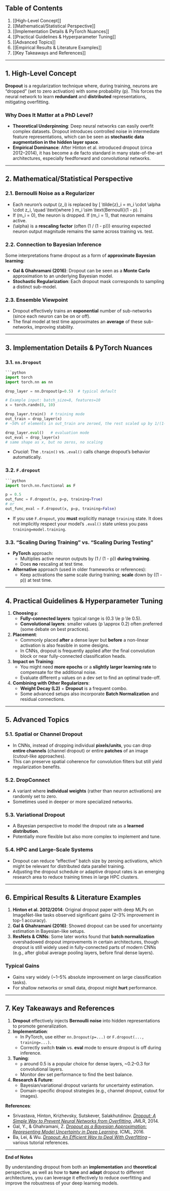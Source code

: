 ## Table of Contents
1. [[High-Level Concept]]
2. [[Mathematical/Statistical Perspective]]
3. [[Implementation Details & PyTorch Nuances]]
4. [[Practical Guidelines & Hyperparameter Tuning]]
5. [[Advanced Topics]]
6. [[Empirical Results & Literature Examples]]
7. [[Key Takeaways and References]]

---
## 1. High-Level Concept
**Dropout** is a regularization technique where, during training, neurons are “dropped” (set to zero activation) with some probability \(p\). This forces the neural network to learn **redundant** and **distributed** representations, mitigating overfitting. 

### Why Does It Matter at a PhD Level?
- **Theoretical Underpinning**: Deep neural networks can easily overfit complex datasets. Dropout introduces controlled noise in intermediate feature representations, which can be seen as **stochastic data augmentation in the hidden layer space**.
- **Empirical Dominance**: After Hinton et al. introduced dropout (circa 2012–2014), it has become a de facto standard in many state-of-the-art architectures, especially feedforward and convolutional networks.

---

## 2. Mathematical/Statistical Perspective
### 2.1. Bernoulli Noise as a Regularizer
- Each neuron’s output \(z_i\) is replaced by
  \[
    \tilde{z}_i = m_i \cdot \alpha \cdot z_i, \quad \text{where } m_i \sim \text{Bernoulli}(1 - p).
  \]
- If \(m_i = 0\), the neuron is dropped. If \(m_i = 1\), that neuron remains active.  
- \(\alpha\) is a **rescaling factor** (often \(1 / (1 - p)\)) ensuring expected neuron output magnitude remains the same across training vs. test.

### 2.2. Connection to Bayesian Inference
Some interpretations frame dropout as a form of **approximate Bayesian learning**:
- **Gal & Ghahramani (2016)**: Dropout can be seen as a **Monte Carlo** approximation to an underlying Bayesian model.  
- **Stochastic Regularization**: Each dropout mask corresponds to sampling a distinct sub-model.

### 2.3. Ensemble Viewpoint
- Dropout effectively trains an **exponential** number of sub-networks (since each neuron can be on or off).  
- The final model at test time approximates an **average** of these sub-networks, improving stability.

---

## 3. Implementation Details & PyTorch Nuances
### 3.1. `nn.Dropout`
```python
```python
import torch
import torch.nn as nn

drop_layer = nn.Dropout(p=0.5)  # typical default

# Example input: batch_size=8, features=10
x = torch.randn(8, 10)

drop_layer.train()  # training mode
out_train = drop_layer(x)
# ~50% of elements in out_train are zeroed, the rest scaled up by 1/(1-0.5)

drop_layer.eval()   # evaluation mode
out_eval = drop_layer(x)
# same shape as x, but no zeros, no scaling
```
- *Crucial*: The `.train()` vs. `.eval()` calls change dropout’s behavior automatically.

### 3.2. `F.dropout`
```python
```python
import torch.nn.functional as F

p = 0.5
out_func = F.dropout(x, p=p, training=True)
# or
out_func_eval = F.dropout(x, p=p, training=False)
```
- If you use `F.dropout`, you **must** explicitly manage `training` state. It does not implicitly respect your model’s `.eval()` state unless you pass `training=model.training`.

### 3.3. “Scaling During Training” vs. “Scaling During Testing”
- **PyTorch** approach:  
  - Multiplies active neuron outputs by \(1 / (1 - p)\) **during training**.  
  - Does **no** rescaling at test time.  
- **Alternative** approach (used in older frameworks or references):
  - Keep activations the same scale during training; **scale** down by \((1 - p)\) at test time.

---

## 4. Practical Guidelines & Hyperparameter Tuning
1. **Choosing `p`**:
   - **Fully-connected layers**: typical range is \(0.3 \le p \le 0.5\).  
   - **Convolutional layers**: smaller values \(p \approx 0.2\) often preferred (some debate on best practices).
2. **Placement**:
   - Commonly placed **after** a dense layer but **before** a non-linear activation is also feasible in some designs.  
   - In CNNs, dropout is frequently applied after the final convolution block or near fully-connected classification heads.
3. **Impact on Training**:
   - You might need **more epochs** or a **slightly larger learning rate** to compensate for the additional noise.  
   - Evaluate different `p` values on a dev set to find an optimal trade-off.
4. **Combining with Other Regularizers**:
   - **Weight Decay (L2)** + **Dropout** is a frequent combo.  
   - Some advanced setups also incorporate **Batch Normalization** and residual connections.

---

## 5. Advanced Topics
### 5.1. Spatial or Channel Dropout
- In CNNs, instead of dropping individual **pixels/units**, you can drop **entire channels** (channel dropout) or entire **patches** of an image (cutout-like approaches).  
- This can preserve spatial coherence for convolution filters but still yield regularization benefits.

### 5.2. DropConnect
- A variant where **individual weights** (rather than neuron activations) are randomly set to zero.  
- Sometimes used in deeper or more specialized networks.

### 5.3. Variational Dropout
- A Bayesian perspective to model the dropout rate as a **learned distribution**.  
- Potentially more flexible but also more complex to implement and tune.

### 5.4. HPC and Large-Scale Systems
- Dropout can reduce “effective” batch size by zeroing activations, which might be relevant for distributed data parallel training.  
- Adjusting the dropout schedule or adaptive dropout rates is an emerging research area to reduce training times in large HPC clusters.

---

## 6. Empirical Results & Literature Examples
1. **Hinton et al. 2012/2014**: Original dropout paper with deep MLPs on ImageNet-like tasks observed significant gains (2–3% improvement in top-1 accuracy).  
2. **Gal & Ghahramani (2016)**: Showed dropout can be used for uncertainty estimation in Bayesian-like setups.  
3. **ResNets & CNNs**: Some later works found that **batch normalization** overshadowed dropout improvements in certain architectures, though dropout is still widely used in fully-connected parts of modern CNNs (e.g., after global average pooling layers, before final dense layers).

### Typical Gains
- Gains vary widely (~1–5% absolute improvement on large classification tasks).  
- For shallow networks or small data, dropout might **hurt** performance.

---

## 7. Key Takeaways and References
1. **Dropout** effectively injects **Bernoulli noise** into hidden representations to promote generalization.  
2. **Implementation**:
   - In PyTorch, use either `nn.Dropout(p=...)` or `F.dropout(..., training=...)`.  
   - Correctly switch **train** vs. **eval** mode to ensure dropout is off during inference.  
3. **Tuning**:
   - `p` around 0.5 is a popular choice for dense layers, ~0.2–0.3 for convolutional layers.  
   - Monitor dev set performance to find the best balance.
4. **Research & Future**:
   - Bayesian/variational dropout variants for uncertainty estimation.  
   - Domain-specific dropout strategies (e.g., channel dropout, cutout for images).
   
**References**:
- Srivastava, Hinton, Krizhevsky, Sutskever, Salakhutdinov. [*Dropout: A Simple Way to Prevent Neural Networks from Overfitting*](http://jmlr.org/papers/v15/srivastava14a.html), JMLR, 2014.  
- Gal, Y., & Ghahramani, Z. [*Dropout as a Bayesian Approximation: Representing Model Uncertainty in Deep Learning*](https://arxiv.org/abs/1506.02142), ICML, 2016.  
- Ba, Lei, & Wu. [*Dropout: An Efficient Way to Deal With Overfitting*](https://www.cs.toronto.edu/~hinton/absps/JMLRdropout.pdf) – various tutorial references.

---

**End of Notes**  

By understanding dropout from both an **implementation** and **theoretical** perspective, as well as how to **tune** and **adapt** dropout to different architectures, you can leverage it effectively to reduce overfitting and improve the robustness of your deep learning models.
